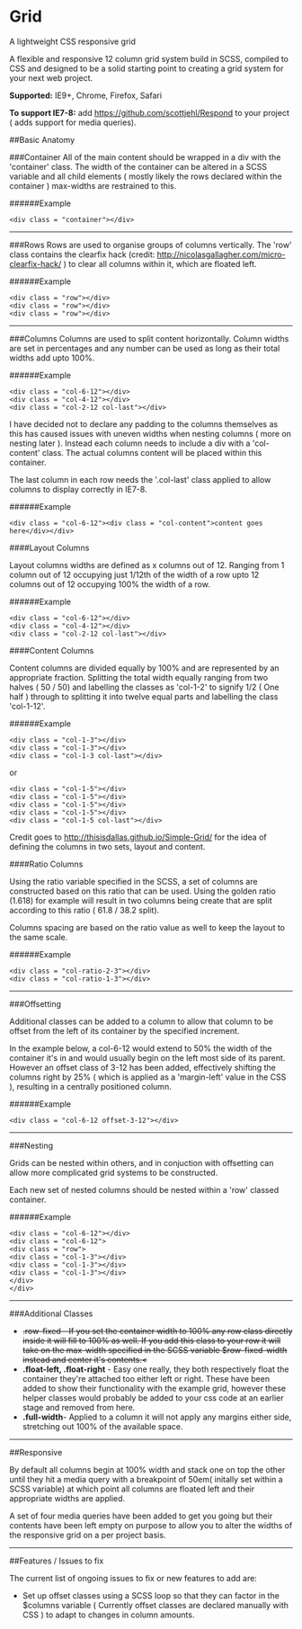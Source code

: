 # Grid
A lightweight CSS responsive grid

A flexible and responsive 12 column grid system build in SCSS, compiled to CSS and designed to be a solid starting point to creating a grid system for your next web project.

<strong>Supported:</strong> IE9+, Chrome, Firefox, Safari

<strong>To support IE7-8:</strong> add https://github.com/scottjehl/Respond to your project ( adds support for media queries).

##Basic Anatomy

###Container
All of the main content should be wrapped in a div with the 'container' class. The width of the container can be altered in a SCSS variable and all child elements ( mostly likely the rows declared within the container ) max-widths are restrained to this.

######Example

`<div class = "container"></div>`


<hr>

###Rows
Rows are used to organise groups of columns vertically. The 'row' class contains the clearfix hack (credit: http://nicolasgallagher.com/micro-clearfix-hack/ ) to clear all columns within it, which are floated left.

######Example

`<div class = "row"></div>`<br>
`<div class = "row"></div>`<br>
`<div class = "row"></div>`<br>


<hr>

###Columns
Columns are used to split content horizontally. Column widths are set in percentages and any number can be used as long as their total widths add upto 100%.


######Example

`<div class = "col-6-12"></div>`<br>
`<div class = "col-4-12"></div>`<br>
`<div class = "col-2-12 col-last"></div>`<br>

I have decided not to declare any padding to the columns themselves as this has caused issues with uneven widths when nesting columns ( more on nesting later ).  Instead each column needs to include a div with a 'col-content' class.  The actual columns content will be placed within this container.

The last column in each row needs the '.col-last' class applied to allow columns to display correctly in IE7-8.

######Example

`<div class = "col-6-12"><div class = "col-content">content goes here</div></div>`


####Layout Columns

Layout columns widths are defined as x columns out of 12.  Ranging from 1 column out of 12 occupying just 1/12th of the width of a row upto 12 columns out of 12 occupying 100% the width of a row.

######Example

`<div class = "col-6-12"></div>`<br>
`<div class = "col-4-12"></div>`<br>
`<div class = "col-2-12 col-last"></div>`<br>


####Content Columns

Content columns are divided equally by 100% and are represented by an appropriate fraction.  Splitting the total width equally ranging from two halves ( 50 / 50) and labelling the classes as 'col-1-2' to signify 1/2 ( One half ) through to splitting it into twelve equal parts and labelling the class 'col-1-12'.

######Example

`<div class = "col-1-3"></div>`<br>
`<div class = "col-1-3"></div>`<br>
`<div class = "col-1-3 col-last"></div>`<br>

or

`<div class = "col-1-5"></div>`<br>
`<div class = "col-1-5"></div>`<br>
`<div class = "col-1-5"></div>`<br>
`<div class = "col-1-5"></div>`<br>
`<div class = "col-1-5 col-last"></div>`<br>

Credit goes to http://thisisdallas.github.io/Simple-Grid/ for the idea of defining the columns in two sets, layout and content.


####Ratio Columns

Using the ratio variable specified in the SCSS, a set of columns are constructed based on this ratio that can be used.  Using the golden ratio (1.618) for example will result in two columns being create that are split according to this ratio ( 61.8 / 38.2 split). 

Columns spacing are based on the ratio value as well to keep the layout to the same scale.

######Example

`<div class = "col-ratio-2-3"></div>`<br>
`<div class = "col-ratio-1-3"></div>`<br>

<hr>

###Offsetting

Additional classes can be added to a column to allow that column to be offset from the left of its container by the specified increment.

In the example below, a col-6-12 would extend to 50% the width of the container it's in and would usually begin on the left most side of its parent. However an offset class of 3-12 has been added, effectively shifting the columns right by 25% ( which is applied as a 'margin-left' value in the CSS ), resulting in a centrally positioned column.

######Example

`<div class = "col-6-12 offset-3-12"></div>`

<hr>

###Nesting

Grids can be nested within others, and in conjuction with offsetting can allow more complicated grid systems to be constructed.

Each new set of nested columns should be nested within a 'row' classed container.


######Example

`<div class = "col-6-12"></div>`<br>
`<div class = "col-6-12">`<br>
`<div class = "row">`<br>
`<div class = "col-1-3"></div>`<br>
`<div class = "col-1-3"></div>`<br>
`<div class = "col-1-3"></div>`<br>
`</div>`<br>
`</div>`<br>

<hr>

###Additional Classes

<ul>
	<li><del>.row-fixed - If you set the container width to 100% any row class directly inside it will fill to 100% as well.  If you add this class to your row it will take on
	the max-width specified in the SCSS variable $row-fixed-width instead and center it's contents.<</li>
	<li><strong>.float-left, .float-right</strong> - Easy one really, they both respectively float the container they're attached too either left or right.  These have been added to show their functionality with the example grid, however these helper classes would probably be added to your css code at an earlier stage and removed from here.</li>
	<li><strong>.full-width</strong>- Applied to a column it will not apply any margins either side, stretching out 100% of the available space.</li>
</ul>

<hr>

##Responsive

By default all columns begin at 100% width and stack one on top the other until they hit a media query with a breakpoint of 50em( initally set within a SCSS variable) at which point all columns are floated left and their appropriate widths are applied.

A set of four media queries have been added to get you going but their contents have been left empty on purpose to allow you to alter the widths of the responsive grid on a per project basis.

<hr>

##Features / Issues to fix

The current list of ongoing issues to fix or new features to add are:

<ul><li>Set up offset classes using a SCSS loop so that they can factor in the $columns variable ( Currently offset classes are declared manually with CSS ) to adapt to changes in column amounts.</li>
</ul>
